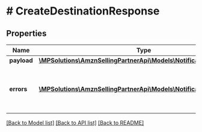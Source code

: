 # # CreateDestinationResponse

## Properties

Name | Type | Description | Notes
------------ | ------------- | ------------- | -------------
**payload** | [**\MPSolutions\AmznSellingPartnerApi\Models\Notifications\Destination**](Destination.md) |  | [optional]
**errors** | [**\MPSolutions\AmznSellingPartnerApi\Models\Notifications\Error[]**](Error.md) | A list of error responses returned when a request is unsuccessful. | [optional]

[[Back to Model list]](../../README.md#models) [[Back to API list]](../../README.md#endpoints) [[Back to README]](../../README.md)
